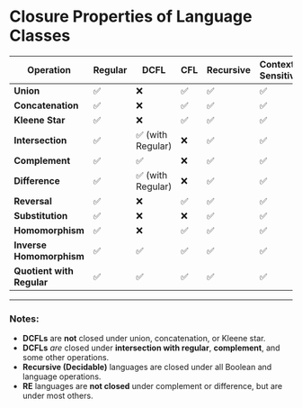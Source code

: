 # **Closure Properties of Language Classes**

| Operation                 | **Regular** | **DCFL**         | **CFL** | **Recursive** | **Context-Sensitive** | **Recursively Enumerable** |
| ------------------------- | ----------- | ---------------- | ------- | ------------- | --------------------- | -------------------------- |
| **Union**                 | ✅           | ❌                | ✅       | ✅             | ✅                     | ✅                          |
| **Concatenation**         | ✅           | ❌                | ✅       | ✅             | ✅                     | ✅                          |
| **Kleene Star**           | ✅           | ❌                | ✅       | ✅             | ✅                     | ✅                          |
| **Intersection**          | ✅           | ✅ (with Regular) | ❌       | ✅             | ✅                     | ✅                          |
| **Complement**            | ✅           | ✅                | ❌       | ✅             | ✅                     | ❌                          |
| **Difference**            | ✅           | ✅ (with Regular) | ❌       | ✅             | ✅                     | ❌                          |
| **Reversal**              | ✅           | ❌                | ✅       | ✅             | ✅                     | ✅                          |
| **Substitution**          | ✅           | ❌                | ❌       | ✅             | ✅                     | ✅                          |
| **Homomorphism**          | ✅           | ❌                | ✅       | ✅             | ✅                     | ✅                          |
| **Inverse Homomorphism**  | ✅           | ✅                | ✅       | ✅             | ✅                     | ✅                          |
| **Quotient with Regular** | ✅           | ✅                | ✅       | ✅             | ✅                     | ✅                          |

---

### Notes:

* **DCFLs** are **not** closed under union, concatenation, or Kleene star.
* **DCFLs** *are* closed under **intersection with regular**, **complement**, and some other operations.
* **Recursive (Decidable)** languages are closed under all Boolean and language operations.
* **RE** languages are **not closed** under complement or difference, but are under most others.

